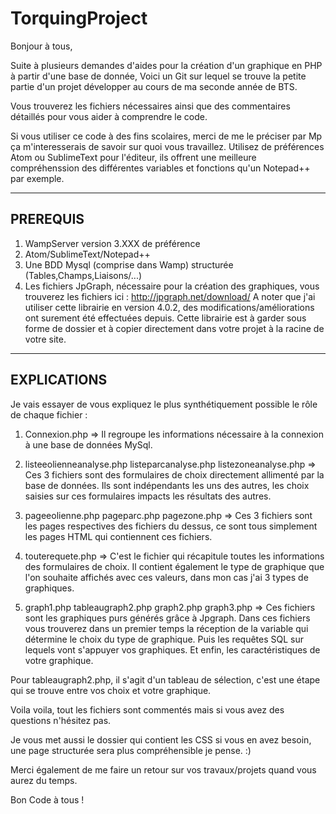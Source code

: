 # TorquingProject

Bonjour à tous, 

Suite à plusieurs demandes d'aides pour la création d'un graphique en PHP à partir d'une base de donnée, 
Voici un Git sur lequel se trouve la petite partie d'un projet développer au cours de ma seconde année de BTS. 

Vous trouverez les fichiers nécessaires ainsi que des commentaires détaillés pour vous aider à comprendre le code. 

Si vous utiliser ce code à des fins scolaires, merci de me le préciser par Mp ça m'interesserais de savoir sur quoi vous travaillez. 
Utilisez de préférences Atom ou SublimeText pour l'éditeur, ils offrent une meilleure compréhenssion des différentes variables et fonctions qu'un Notepad++ par exemple. 

---------
PREREQUIS
---------
1) WampServer version 3.XXX de préférence
2) Atom/SublimeText/Notepad++
3) Une BDD Mysql (comprise dans Wamp) structurée (Tables,Champs,Liaisons/...)
4) Les fichiers JpGraph, nécessaire pour la création des graphiques, vous trouverez les fichiers ici : http://jpgraph.net/download/
A noter que j'ai utiliser cette librairie en version 4.0.2, des modifications/améliorations ont surement été effectuées depuis.
Cette librairie est à garder sous forme de dossier et à copier directement dans votre projet à la racine de votre site. 

------------
EXPLICATIONS
------------

Je vais essayer de vous expliquez le plus synthétiquement possible le rôle de chaque fichier :

1) Connexion.php => Il regroupe les informations nécessaire à la connexion à une base de données MySql.

2) listeeolienneanalyse.php
listeparcanalyse.php
listezoneanalyse.php => Ces 3 fichiers sont des formulaires de choix directement allimenté par la base de données. 
Ils sont indépendants les uns des autres, les choix saisies sur ces formulaires impacts les résultats des autres. 

3) pageeolienne.php
pageparc.php
pagezone.php => Ces 3 fichiers sont les pages respectives des fichiers du dessus, ce sont tous simplement les pages HTML qui contiennent 
ces fichiers. 

4) touterequete.php => C'est le fichier qui récapitule toutes les informations des formulaires de choix. 
Il contient également le type de graphique que l'on souhaite affichés avec ces valeurs, dans mon cas j'ai 3 types de graphiques.

5) graph1.php
tableaugraph2.php
graph2.php
graph3.php => Ces fichiers sont les graphiques purs générés grâce à Jpgraph. Dans ces fichiers vous trouverez dans un premier temps la réception de la variable qui détermine le choix du type de graphique. 
Puis les requêtes SQL sur lequels vont s'appuyer vos graphiques. 
Et enfin, les caractéristiques de votre graphique. 

Pour tableaugraph2.php, il s'agit d'un tableau de sélection, c'est une étape qui se trouve entre vos choix et votre graphique. 


Voila voila, tout les fichiers sont commentés mais si vous avez des questions n'hésitez pas. 

Je vous met aussi le dossier qui contient les CSS si vous en avez besoin, une page structurée sera plus compréhensible je pense. :) 

Merci également de me faire un retour sur vos travaux/projets quand vous aurez du temps. 

Bon Code à tous ! 






